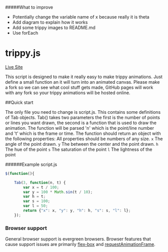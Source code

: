 #####What to improve
- Potentially change the variable name of x because really it is theta
- Add diagram to explain how it works
- Add some trippy images to README.md
- Use forEach

# trippy.js

[Live Site](http://trippyjs.github.io/trippyjs)

This script is designed to make it really easy to make trippy animations. Just define a small function an it will turn into an animated canvas.
Please make a fork so we can see what cool stuff gets made, GitHub pages will work with any fork so your trippy animations will be hosted online.

##Quick start

The only file you need to change is script.js. This contains some definitions of Tab objects.
Tab() takes two parameters the first is the number of points or lines you want drawn, the second is a function that is used to draw the animation.
The function will be parsed 'n' which is the point/line number and 't' which is the frame or time.
The function should return an object with the following properties:
All properties should be numbers of any size.
`x` The angle of the point drawn.
`y` The between the center and the point drawn.
`h` The hue of the point
`s` The saturation of the point
`l` The lightness of the point

######Example script.js
```javascript
$(function(){

    Tab(3, function(n, t) {
        var x = t / 100;
        var y = 100 * Math.sin(t / 10);
        var h = t;
        var s = 100;
        var l = 50;
        return {"x": x, "y": y, "h": h, "s": s, "l": l};
    });

```
### Browser support
General browser support is evergreen browsers.
Browser features that cause support issues are primarily [flex-box](http://caniuse.com/#feat=requestanimationframe) and [requestAnimationFrame](http://caniuse.com/#feat=flexbox).
